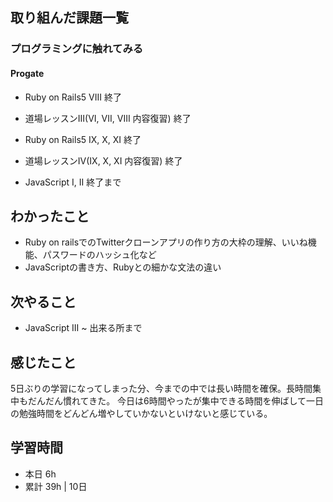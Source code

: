 ## 取り組んだ課題一覧
### プログラミングに触れてみる
#### Progate
- Ruby on Rails5 VIII 終了
-   道場レッスンIII(VI, VII, VIII 内容復習) 終了
- Ruby on Rails5 IX, X, XI 終了
-   道場レッスンIV(IX, X, XI 内容復習)  終了

- JavaScript I, II 終了まで

## わかったこと
- Ruby on railsでのTwitterクローンアプリの作り方の大枠の理解、いいね機能、パスワードのハッシュ化など
- JavaScriptの書き方、Rubyとの細かな文法の違い

## 次やること
- JavaScript III ~ 出来る所まで

## 感じたこと
5日ぶりの学習になってしまった分、今までの中では長い時間を確保。長時間集中もだんだん慣れてきた。
今日は6時間やったが集中できる時間を伸ばして一日の勉強時間をどんどん増やしていかないといけないと感じている。

## 学習時間
- 本日 6h
- 累計 39h | 10日
